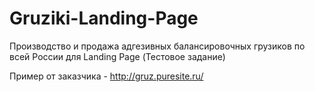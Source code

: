 Gruziki-Landing-Page
====================

Производство и продажа адгезивных балансировочных грузиков по всей России для Landing Page (Тестовое задание)

Пример от заказчика - http://gruz.puresite.ru/
